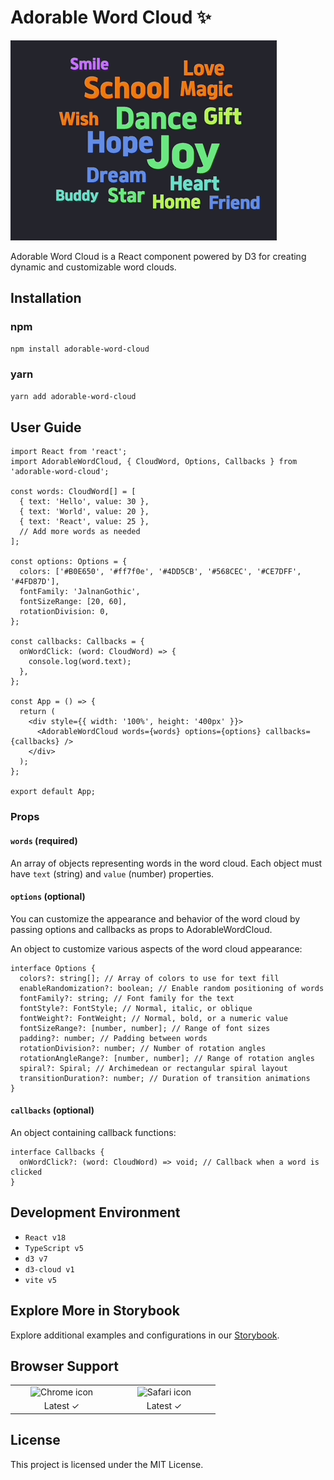 # Adorable Word Cloud ✨

![word cloud example](/docs/assets/wordcloud-example.gif)

Adorable Word Cloud is a React component powered by D3 for creating dynamic and customizable word clouds.

## Installation

### npm

```bash
npm install adorable-word-cloud
```

### yarn

```bash
yarn add adorable-word-cloud
```

## User Guide

```tsx
import React from 'react';
import AdorableWordCloud, { CloudWord, Options, Callbacks } from 'adorable-word-cloud';

const words: CloudWord[] = [
  { text: 'Hello', value: 30 },
  { text: 'World', value: 20 },
  { text: 'React', value: 25 },
  // Add more words as needed
];

const options: Options = {
  colors: ['#B0E650', '#ff7f0e', '#4DD5CB', '#568CEC', '#CE7DFF', '#4FD87D'],
  fontFamily: 'JalnanGothic',
  fontSizeRange: [20, 60],
  rotationDivision: 0,
};

const callbacks: Callbacks = {
  onWordClick: (word: CloudWord) => {
    console.log(word.text);
  },
};

const App = () => {
  return (
    <div style={{ width: '100%', height: '400px' }}>
      <AdorableWordCloud words={words} options={options} callbacks={callbacks} />
    </div>
  );
};

export default App;
```

### Props

#### `words` (required)

An array of objects representing words in the word cloud. Each object must have `text` (string) and `value` (number) properties.

#### `options` (optional)

You can customize the appearance and behavior of the word cloud by passing options and callbacks as props to AdorableWordCloud.

An object to customize various aspects of the word cloud appearance:

```tsx
interface Options {
  colors?: string[]; // Array of colors to use for text fill
  enableRandomization?: boolean; // Enable random positioning of words
  fontFamily?: string; // Font family for the text
  fontStyle?: FontStyle; // Normal, italic, or oblique
  fontWeight?: FontWeight; // Normal, bold, or a numeric value
  fontSizeRange?: [number, number]; // Range of font sizes
  padding?: number; // Padding between words
  rotationDivision?: number; // Number of rotation angles
  rotationAngleRange?: [number, number]; // Range of rotation angles
  spiral?: Spiral; // Archimedean or rectangular spiral layout
  transitionDuration?: number; // Duration of transition animations
}
```

#### `callbacks` (optional)

An object containing callback functions:

```tsx
interface Callbacks {
  onWordClick?: (word: CloudWord) => void; // Callback when a word is clicked
}
```

## Development Environment

- `React v18`
- `TypeScript v5`
- `d3 v7`
- `d3-cloud v1`
- `vite v5`

## Explore More in Storybook

Explore additional examples and configurations in our [Storybook](https://6671210e13bfac41c23ac76e-hukxlsrnag.chromatic.com/).

## Browser Support

<table>
  <tr>
    <td align="center" width="150px">
      <img src="https://upload.wikimedia.org/wikipedia/commons/thumb/e/e1/Google_Chrome_icon_%28February_2022%29.svg/1200px-Google_Chrome_icon_%28February_2022%29.svg.png" alt="Chrome icon" />
    </td>
    <td align="center" width="150px">
      <img src="https://upload.wikimedia.org/wikipedia/commons/thumb/5/52/Safari_browser_logo.svg/2057px-Safari_browser_logo.svg.png" alt="Safari icon" />
    </td>
  </tr>
  <tr>
    <td align="center">
      Latest ✓
    </td>
    <td align="center">
      Latest ✓
    </td>
  </tr>
</table>

## License

This project is licensed under the MIT License.
